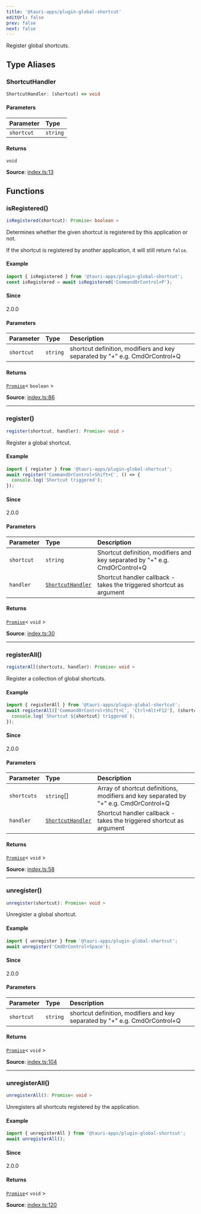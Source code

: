 ```yaml
---
title: '@tauri-apps/plugin-global-shortcut'
editUrl: false
prev: false
next: false
---
```


Register global shortcuts.

## Type Aliases

### ShortcutHandler

```ts
ShortcutHandler: (shortcut) => void
```

#### Parameters

| Parameter  | Type     |
| :--------- | :------- |
| `shortcut` | `string` |

#### Returns

`void`

**Source**: [index.ts:13](https://github.com/tauri-apps/plugins-workspace/blob/v2/plugins/global-shortcut/guest-js/index.ts#L13)

## Functions

### isRegistered()

```ts
isRegistered(shortcut): Promise< boolean >
```

Determines whether the given shortcut is registered by this application or not.

If the shortcut is registered by another application, it will still return `false`.

#### Example

```typescript
import { isRegistered } from '@tauri-apps/plugin-global-shortcut';
const isRegistered = await isRegistered('CommandOrControl+P');
```

#### Since

2.0.0

#### Parameters

| Parameter  | Type     | Description                                                                 |
| :--------- | :------- | :-------------------------------------------------------------------------- |
| `shortcut` | `string` | shortcut definition, modifiers and key separated by "+" e.g. CmdOrControl+Q |

#### Returns

[`Promise`](https://developer.mozilla.org/docs/Web/JavaScript/Reference/Global_Objects/Promise)\< `boolean` \>

**Source**: [index.ts:86](https://github.com/tauri-apps/plugins-workspace/blob/v2/plugins/global-shortcut/guest-js/index.ts#L86)

---

### register()

```ts
register(shortcut, handler): Promise< void >
```

Register a global shortcut.

#### Example

```typescript
import { register } from '@tauri-apps/plugin-global-shortcut';
await register('CommandOrControl+Shift+C', () => {
  console.log('Shortcut triggered');
});
```

#### Since

2.0.0

#### Parameters

| Parameter  | Type                                                                 | Description                                                                 |
| :--------- | :------------------------------------------------------------------- | :-------------------------------------------------------------------------- |
| `shortcut` | `string`                                                             | Shortcut definition, modifiers and key separated by "+" e.g. CmdOrControl+Q |
| `handler`  | [`ShortcutHandler`](/references/js/global-shortcut/#shortcuthandler) | Shortcut handler callback - takes the triggered shortcut as argument        |

#### Returns

[`Promise`](https://developer.mozilla.org/docs/Web/JavaScript/Reference/Global_Objects/Promise)\< `void` \>

**Source**: [index.ts:30](https://github.com/tauri-apps/plugins-workspace/blob/v2/plugins/global-shortcut/guest-js/index.ts#L30)

---

### registerAll()

```ts
registerAll(shortcuts, handler): Promise< void >
```

Register a collection of global shortcuts.

#### Example

```typescript
import { registerAll } from '@tauri-apps/plugin-global-shortcut';
await registerAll(['CommandOrControl+Shift+C', 'Ctrl+Alt+F12'], (shortcut) => {
  console.log(`Shortcut ${shortcut} triggered`);
});
```

#### Since

2.0.0

#### Parameters

| Parameter   | Type                                                                 | Description                                                                           |
| :---------- | :------------------------------------------------------------------- | :------------------------------------------------------------------------------------ |
| `shortcuts` | `string`[]                                                           | Array of shortcut definitions, modifiers and key separated by "+" e.g. CmdOrControl+Q |
| `handler`   | [`ShortcutHandler`](/references/js/global-shortcut/#shortcuthandler) | Shortcut handler callback - takes the triggered shortcut as argument                  |

#### Returns

[`Promise`](https://developer.mozilla.org/docs/Web/JavaScript/Reference/Global_Objects/Promise)\< `void` \>

**Source**: [index.ts:58](https://github.com/tauri-apps/plugins-workspace/blob/v2/plugins/global-shortcut/guest-js/index.ts#L58)

---

### unregister()

```ts
unregister(shortcut): Promise< void >
```

Unregister a global shortcut.

#### Example

```typescript
import { unregister } from '@tauri-apps/plugin-global-shortcut';
await unregister('CmdOrControl+Space');
```

#### Since

2.0.0

#### Parameters

| Parameter  | Type     | Description                                                                 |
| :--------- | :------- | :-------------------------------------------------------------------------- |
| `shortcut` | `string` | shortcut definition, modifiers and key separated by "+" e.g. CmdOrControl+Q |

#### Returns

[`Promise`](https://developer.mozilla.org/docs/Web/JavaScript/Reference/Global_Objects/Promise)\< `void` \>

**Source**: [index.ts:104](https://github.com/tauri-apps/plugins-workspace/blob/v2/plugins/global-shortcut/guest-js/index.ts#L104)

---

### unregisterAll()

```ts
unregisterAll(): Promise< void >
```

Unregisters all shortcuts registered by the application.

#### Example

```typescript
import { unregisterAll } from '@tauri-apps/plugin-global-shortcut';
await unregisterAll();
```

#### Since

2.0.0

#### Returns

[`Promise`](https://developer.mozilla.org/docs/Web/JavaScript/Reference/Global_Objects/Promise)\< `void` \>

**Source**: [index.ts:120](https://github.com/tauri-apps/plugins-workspace/blob/v2/plugins/global-shortcut/guest-js/index.ts#L120)
